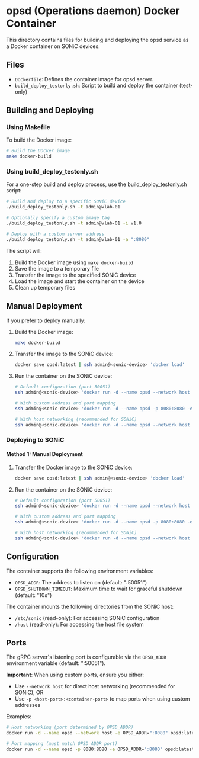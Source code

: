# opsd (Operations daemon) Docker Container

This directory contains files for building and deploying the opsd service as a Docker container on SONiC devices.

## Files

- `Dockerfile`: Defines the container image for opsd server.
- `build_deploy_testonly.sh`: Script to build and deploy the container (test-only)

## Building and Deploying

### Using Makefile

To build the Docker image:

```bash
# Build the Docker image
make docker-build
```

### Using build_deploy_testonly.sh

For a one-step build and deploy process, use the build_deploy_testonly.sh script:

```bash
# Build and deploy to a specific SONiC device
./build_deploy_testonly.sh -t admin@vlab-01

# Optionally specify a custom image tag
./build_deploy_testonly.sh -t admin@vlab-01 -i v1.0

# Deploy with a custom server address
./build_deploy_testonly.sh -t admin@vlab-01 -a ":8080"
```

The script will:
1. Build the Docker image using `make docker-build`
2. Save the image to a temporary file
3. Transfer the image to the specified SONiC device
4. Load the image and start the container on the device
5. Clean up temporary files

## Manual Deployment

If you prefer to deploy manually:

1. Build the Docker image:
   ```bash
   make docker-build
   ```

2. Transfer the image to the SONiC device:
   ```bash
   docker save opsd:latest | ssh admin@<sonic-device> 'docker load'
   ```

3. Run the container on the SONiC device:
   ```bash
   # Default configuration (port 50051)
   ssh admin@<sonic-device> 'docker run -d --name opsd --network host opsd:latest'

   # With custom address and port mapping
   ssh admin@<sonic-device> 'docker run -d --name opsd -p 8080:8080 -e OPSD_ADDR=":8080" opsd:latest'

   # With host networking (recommended for SONiC)
   ssh admin@<sonic-device> 'docker run -d --name opsd --network host -e OPSD_ADDR=":8080" opsd:latest'
   ```

### Deploying to SONiC

#### Method 1: Manual Deployment

1. Transfer the Docker image to the SONiC device:
   ```bash
   docker save opsd:latest | ssh admin@<sonic-device> 'docker load'
   ```

2. Run the container on the SONiC device:
   ```bash
   # Default configuration (port 50051)
   ssh admin@<sonic-device> 'docker run -d --name opsd --network host opsd:latest'

   # With custom address and port mapping
   ssh admin@<sonic-device> 'docker run -d --name opsd -p 8080:8080 -e OPSD_ADDR=":8080" opsd:latest'

   # With host networking (recommended for SONiC)
   ssh admin@<sonic-device> 'docker run -d --name opsd --network host -e OPSD_ADDR=":8080" opsd:latest'
   ```

## Configuration

The container supports the following environment variables:
- `OPSD_ADDR`: The address to listen on (default: ":50051")
- `OPSD_SHUTDOWN_TIMEOUT`: Maximum time to wait for graceful shutdown (default: "10s")

The container mounts the following directories from the SONiC host:
- `/etc/sonic` (read-only): For accessing SONiC configuration
- `/host` (read-only): For accessing the host file system

## Ports

The gRPC server's listening port is configurable via the `OPSD_ADDR` environment variable (default: ":50051").

**Important**: When using custom ports, ensure you either:
- Use `--network host` for direct host networking (recommended for SONiC), OR
- Use `-p <host-port>:<container-port>` to map ports when using custom addresses

Examples:
```bash
# Host networking (port determined by OPSD_ADDR)
docker run -d --name opsd --network host -e OPSD_ADDR=":8080" opsd:latest

# Port mapping (must match OPSD_ADDR port)
docker run -d --name opsd -p 8080:8080 -e OPSD_ADDR=":8080" opsd:latest
```
